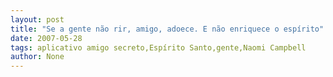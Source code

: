 ```yaml
---
layout: post
title: "Se a gente não rir, amigo, adoece. E não enriquece o espírito"
date: 2007-05-28
tags: aplicativo amigo secreto,Espírito Santo,gente,Naomi Campbell
author: None
---
```

 